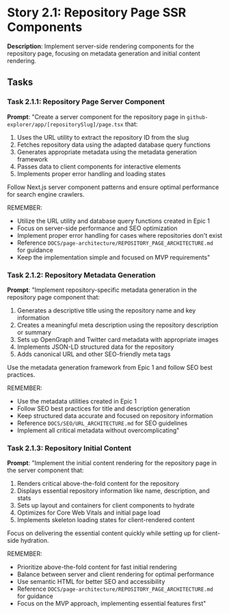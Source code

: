 # Story 2.1: Repository Page SSR Components

**Description**: Implement server-side rendering components for the repository page, focusing on metadata generation and initial content rendering.

## Tasks

### Task 2.1.1: Repository Page Server Component

**Prompt**: "Create a server component for the repository page in `github-explorer/app/[repositorySlug]/page.tsx` that:
1. Uses the URL utility to extract the repository ID from the slug
2. Fetches repository data using the adapted database query functions
3. Generates appropriate metadata using the metadata generation framework
4. Passes data to client components for interactive elements
5. Implements proper error handling and loading states

Follow Next.js server component patterns and ensure optimal performance for search engine crawlers.

REMEMBER: 
- Utilize the URL utility and database query functions created in Epic 1
- Focus on server-side performance and SEO optimization
- Implement proper error handling for cases where repositories don't exist
- Reference `DOCS/page-architecture/REPOSITORY_PAGE_ARCHITECTURE.md` for guidance
- Keep the implementation simple and focused on MVP requirements"

### Task 2.1.2: Repository Metadata Generation

**Prompt**: "Implement repository-specific metadata generation in the repository page component that:
1. Generates a descriptive title using the repository name and key information
2. Creates a meaningful meta description using the repository description or summary
3. Sets up OpenGraph and Twitter card metadata with appropriate images
4. Implements JSON-LD structured data for the repository
5. Adds canonical URL and other SEO-friendly meta tags

Use the metadata generation framework from Epic 1 and follow SEO best practices.

REMEMBER: 
- Use the metadata utilities created in Epic 1
- Follow SEO best practices for title and description generation
- Keep structured data accurate and focused on repository information
- Reference `DOCS/SEO/URL_ARCHITECTURE.md` for SEO guidelines
- Implement all critical metadata without overcomplicating"

### Task 2.1.3: Repository Initial Content

**Prompt**: "Implement the initial content rendering for the repository page in the server component that:
1. Renders critical above-the-fold content for the repository
2. Displays essential repository information like name, description, and stats
3. Sets up layout and containers for client components to hydrate
4. Optimizes for Core Web Vitals and initial page load
5. Implements skeleton loading states for client-rendered content

Focus on delivering the essential content quickly while setting up for client-side hydration.

REMEMBER: 
- Prioritize above-the-fold content for fast initial rendering
- Balance between server and client rendering for optimal performance
- Use semantic HTML for better SEO and accessibility
- Reference `DOCS/page-architecture/REPOSITORY_PAGE_ARCHITECTURE.md` for guidance
- Focus on the MVP approach, implementing essential features first" 